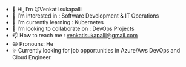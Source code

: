 - 👋 Hi, I’m @Venkat Isukapalli
- 👀 I’m interested in : Software Development & IT Operations
- 🌱 I’m currently learning : Kubernetes
- 💞️ I’m looking to collaborate on : DevOps Projects
- 📫 How to reach me : venkatisukapalli@gmail.com
- 😄 Pronouns: He
- ✨ Currently looking for job opportunities in Azure/Aws DevOps and Cloud Engineer.

<!---
venkatisukapalli/venkatisukapalli is a ✨ special ✨ repository because its `README.md` (this file) appears on your GitHub profile.
You can click the Preview link to take a look at your changes.
--->

